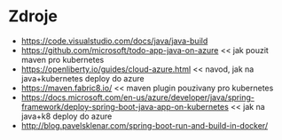 # Zdroje

* https://code.visualstudio.com/docs/java/java-build
* https://github.com/microsoft/todo-app-java-on-azure << jak pouzit maven pro kubernetes
* https://openliberty.io/guides/cloud-azure.html << navod, jak na java+kubernetes deploy do azure
* https://maven.fabric8.io/ << maven plugin pouzivany pro kubernetes
* https://docs.microsoft.com/en-us/azure/developer/java/spring-framework/deploy-spring-boot-java-app-on-kubernetes << jak na java+k8 deploy do azure
* http://blog.pavelsklenar.com/spring-boot-run-and-build-in-docker/